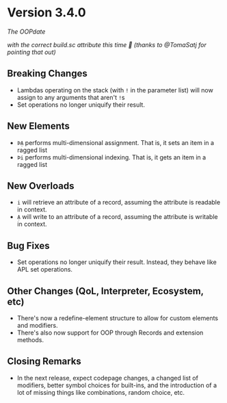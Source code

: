 # Version 3.4.0

_The OOPdate_

_with the correct build.sc attribute this time 🫠 (thanks to @TomaSatj for pointing that out)_
## Breaking Changes

* Lambdas operating on the stack (with `!` in the parameter list) will now assign
to any arguments that aren't `!`s
* Set operations no longer uniquify their result. 

## New Elements

* `ÞẠ` performs multi-dimensional assignment. That is, it sets an item in a ragged
list
* `Þi` performs multi-dimensional indexing. That is, it gets an item in a ragged
list

## New Overloads

* `i` will retrieve an attribute of a record, assuming the attribute is readable in context.
* `Ạ` will write to an attribute of a record, assuming the attribute is writable in context. 

## Bug Fixes

* Set operations no longer uniquify their result. Instead, they behave like APL set operations.

## Other Changes (QoL, Interpreter, Ecosystem, etc)

* There's now a redefine-element structure to allow for custom elements and modifiers.
* There's also now support for OOP through Records and extension methods.

## Closing Remarks

* In the next release, expect codepage changes, a changed list of modifiers, better symbol choices for built-ins, and the introduction of a lot of missing things like combinations, random choice, etc.

